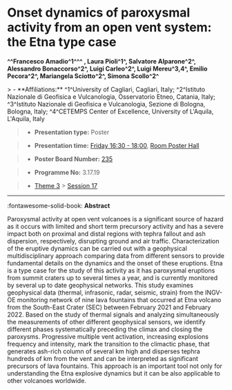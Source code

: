 # Onset dynamics of paroxysmal activity from an open vent system: the Etna type case

**^^Francesco Amadio^1^^^ , Laura Pioli^1^, Salvatore Alparone^2^, Alessandro Bonaccorso^2^, Luigi Carleo^2^, Luigi Mereu^3,4^, Emilio Pecora^2^, Mariangela Sciotto^2^, Simona Scollo^2^**

<!-- more -->> - **Affiliations:** ^1^University of Cagliari, Cagliari, Italy; ^2^Istituto Nazionale di Geofisica e Vulcanologia, Osservatorio Etneo, Catania, Italy; ^3^Istituto Nazionale di Geofisica e Vulcanologia, Sezione di Bologna, Bologna, Italy; ^4^CETEMPS Center of Excellence, University of L'Aquila, L'Aquila, Italy 

> - **Presentation type:** Poster

> - **Presentation time:** [Friday 16:30 - 18:00](../sessions_comparison.md#__tabbed_4_6), [Room Poster Hall](../maps_venue.md#__tabbed_1_1)

> - **Poster Board Number:** [235](../map_poster_boards.md#friday)

> - **Programme No:** 3.17.19

> - [Theme 3](../theme3.md) > [Session 17](../sessions/session-3-17.md)

--- 

:fontawesome-solid-book: **Abstract**

Paroxysmal activity at open vent volcanoes is a significant source of hazard as it occurs with limited and short term precursory activity and has a severe impact both on proximal and distal regions with tephra fallout and ash dispersion, respectively, disrupting ground and air traffic. Characterization of the eruptive dynamics can be carried out with a geophysical multidisciplinary approach comparing data from different sensors to provide fundamental details on the dynamics and the onset of these eruptions.
Etna is a type case for the study of this activity as it has paroxysmal eruptions from summit craters up to several times a year, and is currently monitored by several up to date geophysical networks. This study examines geophysical data (thermal, infrasonic, radar, seismic, strain) from the INGV-OE monitoring network of nine lava fountains that occurred at Etna volcano from the South-East Crater (SEC) between February 2021 and February 2022.
Based on the study of thermal signals and analyzing simultaneously the measurements of other different geophysical sensors, we identify different phases systematically preceding the climax and closing the paroxysms. Progressive multiple vent activation, increasing explosions frequency and intensity, mark the transition to the climactic phase, that generates ash-rich column of several km high and disperses tephra hundreds of km from the vent and can be interpreted as significant precursors of lava fountains. This approach is an important tool not only for understanding the Etna explosive dynamics but it can be also applicable to other volcanoes worldwide.

